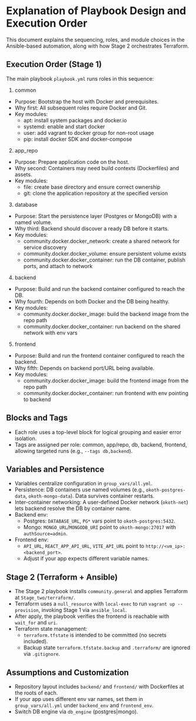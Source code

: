 # Explanation of Playbook Design and Execution Order

This document explains the sequencing, roles, and module choices in the Ansible-based automation, along with how Stage 2 orchestrates Terraform.

## Execution Order (Stage 1)
The main playbook `playbook.yml` runs roles in this sequence:

1) common
- Purpose: Bootstrap the host with Docker and prerequisites.
- Why first: All subsequent roles require Docker and Git.
- Key modules:
  - apt: install system packages and docker.io
  - systemd: enable and start docker
  - user: add vagrant to docker group for non-root usage
  - pip: install docker SDK and docker-compose

2) app_repo
- Purpose: Prepare application code on the host.
- Why second: Containers may need build contexts (Dockerfiles) and assets.
- Key modules:
  - file: create base directory and ensure correct ownership
  - git: clone the application repository at the specified version

3) database
- Purpose: Start the persistence layer (Postgres or MongoDB) with a named volume.
- Why third: Backend should discover a ready DB before it starts.
- Key modules:
  - community.docker.docker_network: create a shared network for service discovery
  - community.docker.docker_volume: ensure persistent volume exists
  - community.docker.docker_container: run the DB container, publish ports, and attach to network

4) backend
- Purpose: Build and run the backend container configured to reach the DB.
- Why fourth: Depends on both Docker and the DB being healthy.
- Key modules:
  - community.docker.docker_image: build the backend image from the repo path
  - community.docker.docker_container: run backend on the shared network with env vars

5) frontend
- Purpose: Build and run the frontend container configured to reach the backend.
- Why fifth: Depends on backend port/URL being available.
- Key modules:
  - community.docker.docker_image: build the frontend image from the repo path
  - community.docker.docker_container: run frontend with env pointing to backend

## Blocks and Tags
- Each role uses a top-level block for logical grouping and easier error isolation.
- Tags are assigned per role: common, app/repo, db, backend, frontend, allowing targeted runs (e.g., `--tags db,backend`).

## Variables and Persistence
- Variables centralize configuration in `group_vars/all.yml`.
- Persistence: DB containers use named volumes (e.g., `okoth-postgres-data`, `okoth-mongo-data`). Data survives container restarts.
- Inter-container networking: A user-defined Docker network (`okoth-net`) lets backend resolve the DB by container name.
- Backend env:
  - Postgres: `DATABASE_URL`, `PG*` vars point to `okoth-postgres:5432`.
  - Mongo: `MONGO_URL`/`MONGODB_URI` point to `okoth-mongo:27017` with `authSource=admin`.
- Frontend env:
  - `API_URL`, `REACT_APP_API_URL`, `VITE_API_URL` point to `http://<vm_ip>:<backend_port>`.
  - Adjust if your app expects different variable names.

## Stage 2 (Terraform + Ansible)
- The Stage 2 playbook installs `community.general` and applies Terraform at `Stage_two/terraform/`.
- Terraform uses a `null_resource` with `local-exec` to run `vagrant up --provision`, invoking Stage 1 via `ansible_local`.
- After apply, the playbook verifies the frontend is reachable with `wait_for` and `uri`.
- Terraform state management:
  - `terraform.tfstate` is intended to be committed (no secrets included).
  - Backup state `terraform.tfstate.backup` and `.terraform/` are ignored via `.gitignore`.

## Assumptions and Customization
- Repository layout includes `backend/` and `frontend/` with Dockerfiles at the roots of each.
- If your app uses different env var names, set them in `group_vars/all.yml` under `backend_env` and `frontend_env`.
- Switch DB engine via `db_engine` (postgres|mongo).
